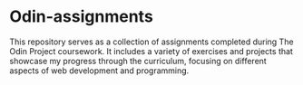 # Odin-assignments
This repository serves as a collection of assignments completed during The Odin Project coursework. It includes a variety of exercises and projects that showcase my progress through the curriculum, focusing on different aspects of web development and programming.
